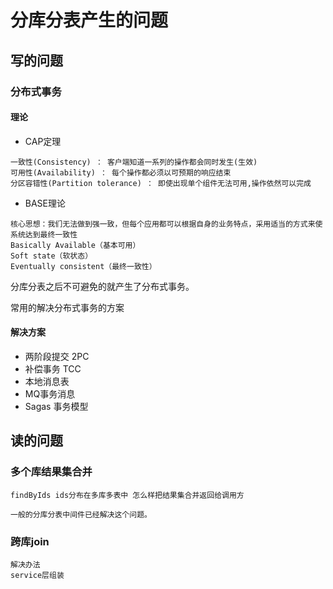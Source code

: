 # 分库分表产生的问题

## 写的问题

### 分布式事务

#### 理论

- CAP定理
```
一致性(Consistency) ： 客户端知道一系列的操作都会同时发生(生效)
可用性(Availability) ： 每个操作都必须以可预期的响应结束
分区容错性(Partition tolerance) ： 即使出现单个组件无法可用,操作依然可以完成
```
- BASE理论
```
核心思想：我们无法做到强一致，但每个应用都可以根据自身的业务特点，采用适当的方式来使系统达到最终一致性
Basically Available（基本可用）
Soft state（软状态）
Eventually consistent（最终一致性）
```

分库分表之后不可避免的就产生了分布式事务。

常用的解决分布式事务的方案
#### 解决方案

- 两阶段提交 2PC
- 补偿事务 TCC
- 本地消息表
- MQ事务消息
- Sagas 事务模型

## 读的问题

### 多个库结果集合并
```
findByIds ids分布在多库多表中 怎么样把结果集合并返回给调用方

一般的分库分表中间件已经解决这个问题。
```
### 跨库join
```
解决办法
service层组装
```
